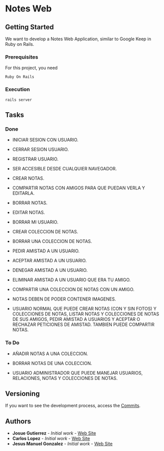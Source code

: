 # Notes Web
## Getting Started

We want to develop a Notes Web Application, similar to Google Keep in Ruby on Rails.

### Prerequisites

For this project, you need

```
Ruby On Rails
```

### Execution

```
rails server
```


## Tasks

### Done

* INICIAR SESION CON USUARIO.

* CERRAR SESION USUARIO.

* REGISTRAR USUARIO.

* SER ACCESIBLE DESDE CUALQUIER NAVEGADOR.

* CREAR NOTAS.

* COMPARTIR NOTAS CON AMIGOS PARA QUE PUEDAN VERLA Y EDITARLA.

* BORRAR NOTAS.

* EDITAR NOTAS.

* BORRAR MI USUARIO.

* CREAR COLECCION DE NOTAS.

* BORRAR UNA COLECCION DE NOTAS.

* PEDIR AMISTAD A UN USUARIO.

* ACEPTAR AMISTAD A UN USUARIO.

* DENEGAR AMISTAD A UN USUARIO.

* ELIMINAR AMISTAD A UN USUARIO QUE ERA TU AMIGO.

* COMPARTIR UNA COLECCION DE NOTAS CON UN AMIGO.

* NOTAS DEBEN DE PODER CONTENER IMAGENES.

* USUARIO NORMAL QUE PUEDE CREAR NOTAS (CON Y SIN FOTOS) Y COLECCIONES DE NOTAS, LISTAR NOTAS Y COLECCIONES DE NOTAS DE SUS AMIGOS,
PEDIR AMISTAD A USUARIOS Y ACEPTAR O RECHAZAR PETICIONES DE AMISTAD. TAMBIEN PUEDE COMPARTIR NOTAS.

### To Do

* AÑADIR NOTAS A UNA COLECCION.

* BORRAR NOTAS DE UNA COLECCION.

* USUARIO ADMINISTRADOR QUE PUEDE MANEJAR USUARIOS, RELACIONES, NOTAS Y COLECCIONES DE NOTAS.


## Versioning

If you want to see the development process, access the [Commits](https://github.com/jesusmanuel22/Notes-Web-App/commits/master). 

## Authors

* **Josue Gutierrez** - *Initial work* - [Web Site](http://www.josuegutierrez.es)
* **Carlos Lopez** - *Initial work* - [Web Site](https://carloslopeznieto.000webhostapp.com/)
* **Jesus Manuel Gonzalez** - *Initial work* - [Web Site](https://www.jmanuelglezs.es/)
